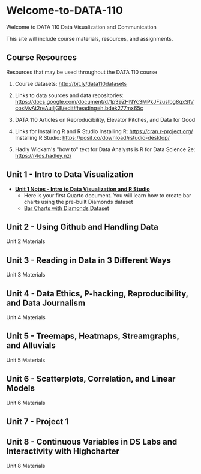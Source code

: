# Welcome-to-DATA-110
Welcome to DATA 110 Data Visualization and Communication

This site will include course materials, resources, and assignments. 

## Course Resources
Resources that may be used throughout the DATA 110 course

1. Course datasets: http://bit.ly/data110datasets

2. Links to data sources and data repositories: https://docs.google.com/document/d/1p39ZHNYc3MPkJFzusIbg8qxStVcoxMvAt2reAuiIjGE/edit#heading=h.bdek277mx65c

3. DATA 110 Articles on Reproducibility, Elevator Pitches, and Data for Good

4. Links for Installing R and R Studio
   Installing R: https://cran.r-project.org/ 
   Installing R Studio: https://posit.co/download/rstudio-desktop/

5. Hadly Wickam's "how to" text for Data Analysts is R for Data Science 2e: https://r4ds.hadley.nz/

## Unit 1 - Intro to Data Visualization
- [**Unit 1 Notes - Intro to Data Visualization and R Studio**](./Data110_unit1.pdf)
  - Here is your first Quarto document. You will learn how to create bar charts using the pre-built Diamonds dataset
  - [Bar Charts with Diamonds Dataset](./bar_charts_with_diamonds.qmd) 

## Unit 2 - Using Github and Handling Data

Unit 2 Materials

## Unit 3 - Reading in Data in 3 Different Ways

Unit 3 Materials

## Unit 4 - Data Ethics, P-hacking, Reproducibility, and Data Journalism

Unit 4 Materials

## Unit 5 - Treemaps, Heatmaps, Streamgraphs, and Alluvials

Unit 5 Materials

## Unit 6 - Scatterplots, Correlation, and Linear Models

Unit 6 Materials

## Unit 7 - Project 1

## Unit 8 - Continuous Variables in DS Labs and Interactivity with Highcharter

Unit 8 Materials
